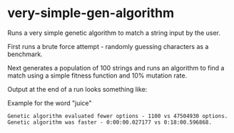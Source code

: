# very-simple-gen-algorithm

Runs a very simple genetic algorithm to match a string input by the user.

First runs a brute force attempt - randomly guessing characters as a benchmark.

Next generates a population of 100 strings and runs an algorithm to find a match using a simple fitness function and 10% mutation rate.

Output at the end of a run looks something like:

Example for the word "juice"
```
Genetic algorithm evaluated fewer options - 1100 vs 47504930 options.
Genetic algorithm was faster - 0:00:00.027177 vs 0:18:00.596868.
```
